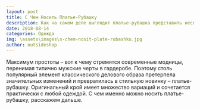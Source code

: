 ```yaml
---
layout: post
title: С Чем Носить Платье-Рубашку
description: Как на самом деле выглядит платье-рубашка представить несложно: это обыкновенный дубляж мужской рубашки, только удлинённый.
date: 2018-08-14
categories: Одежда
img: \assets\images\s-chem-nosit-plate-rubashku.jpg
author: outsideshop
---
```

Максимум простоты – вот к чему стремятся современные модницы, перенимая типично мужские черты в гардеробе. Поэтому столь популярный элемент классического делового образа претерпела значительных изменений и превратилась в стильную новинку – платье-рубашку. Оригинальный крой имеет множество вариаций и сочетается практически с любой одеждой. С чем именно можно носить платье-рубашку, расскажем дальше.
 
 
